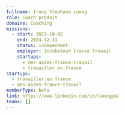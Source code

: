 ```yaml
---
fullname: Irung Stéphane Luong
role: Coach produit
domaine: Coaching
missions:
  - start: 2023-10-02
    end: 2024-12-31
    status: independent
    employer: Incubateur France Travail
    startups:
      - mes-aides-france-travail
      - travailler.en.france
startups:
  - travailler.en.france
  - mes-aides-france-travail
memberType: beta
link: https://www.linkedin.com/in/luongpm/
teams: []
---
```

